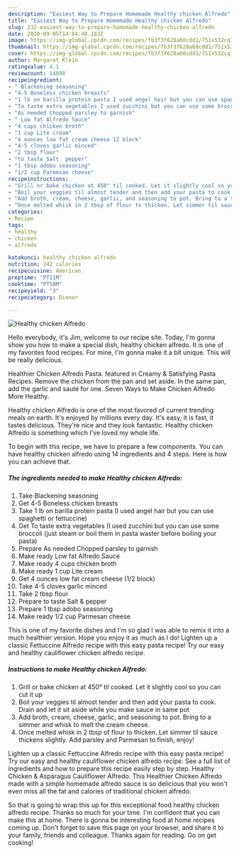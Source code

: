 ```yaml
---
description: "Easiest Way to Prepare Homemade Healthy chicken Alfredo"
title: "Easiest Way to Prepare Homemade Healthy chicken Alfredo"
slug: 232-easiest-way-to-prepare-homemade-healthy-chicken-alfredo
date: 2020-09-05T14:04:40.183Z
image: https://img-global.cpcdn.com/recipes/fb3f3f628a60cdd1/751x532cq70/healthy-chicken-alfredo-recipe-main-photo.jpg
thumbnail: https://img-global.cpcdn.com/recipes/fb3f3f628a60cdd1/751x532cq70/healthy-chicken-alfredo-recipe-main-photo.jpg
cover: https://img-global.cpcdn.com/recipes/fb3f3f628a60cdd1/751x532cq70/healthy-chicken-alfredo-recipe-main-photo.jpg
author: Margaret Klein
ratingvalue: 4.1
reviewcount: 14098
recipeingredient:
- " Blackening seasoning"
- "4-5 Boneless chicken breasts"
- "1 lb on barilla protein pasta I used angel hair but you can use spaghetti or fettuccine"
- "To taste extra vegetables I used zucchini but you can use some broccoli just steam or boil them in pasta waster before boiling your pasta"
- "As needed Chopped parsley to garnish"
- " Low fat Alfredo Sauce"
- "4 cups chicken broth"
- "1 cup Lite cream"
- "4 ounces low fat cream cheese 12 block"
- "4-5 cloves garlic minced"
- "2 tbsp flour"
- "to taste Salt  pepper"
- "1 tbsp adobo seasoning"
- "1/2 cup Parmesan cheese"
recipeinstructions:
- "Grill or bake chicken at 450° til cooked. Let it slightly cool so you can cut it up"
- "Boil your veggies til almost tender and then add your pasta to cook. Drain and let it sit aside while you make sauce in same pot"
- "Add broth, cream, cheese, garlic, and seasoning to pot. Bring to a simmer and whisk to melt the cream cheese."
- "Once melted whisk in 2 tbsp of flour to thicken. Let simmer til sauce thickens slightly. Add parsley and Parmesan to finish, enjoy!"
categories:
- Recipe
tags:
- healthy
- chicken
- alfredo

katakunci: healthy chicken alfredo 
nutrition: 242 calories
recipecuisine: American
preptime: "PT11M"
cooktime: "PT58M"
recipeyield: "3"
recipecategory: Dinner

---
```



![Healthy chicken Alfredo](https://img-global.cpcdn.com/recipes/fb3f3f628a60cdd1/751x532cq70/healthy-chicken-alfredo-recipe-main-photo.jpg)

Hello everybody, it's Jim, welcome to our recipe site. Today, I'm gonna show you how to make a special dish, healthy chicken alfredo. It is one of my favorites food recipes. For mine, I'm gonna make it a bit unique. This will be really delicious.

Healthier Chicken Alfredo Pasta. featured in Creamy &amp; Satisfying Pasta Recipes. Remove the chicken from the pan and set aside. In the same pan, add the garlic and sauté for one. Seven Ways to Make Chicken Alfredo More Healthy.

Healthy chicken Alfredo is one of the most favored of current trending meals on earth. It's enjoyed by millions every day. It's easy, it is fast, it tastes delicious. They're nice and they look fantastic. Healthy chicken Alfredo is something which I've loved my whole life.


To begin with this recipe, we have to prepare a few components. You can have healthy chicken alfredo using 14 ingredients and 4 steps. Here is how you can achieve that.

<!--inarticleads1-->

##### The ingredients needed to make Healthy chicken Alfredo:

1. Take  Blackening seasoning
1. Get 4-5 Boneless chicken breasts
1. Take 1 lb on barilla protein pasta (I used angel hair but you can use spaghetti or fettuccine)
1. Get To taste extra vegetables (I used zucchini but you can use some broccoli (just steam or boil them in pasta waster before boiling your pasta)
1. Prepare As needed Chopped parsley to garnish
1. Make ready  Low fat Alfredo Sauce
1. Make ready 4 cups chicken broth
1. Make ready 1 cup Lite cream
1. Get 4 ounces low fat cream cheese (1/2 block)
1. Take 4-5 cloves garlic minced
1. Take 2 tbsp flour
1. Prepare to taste Salt &amp; pepper
1. Prepare 1 tbsp adobo seasoning
1. Make ready 1/2 cup Parmesan cheese


This is one of my favorite dishes and I&#39;m so glad I was able to remix it into a much healthier version. Hope you enjoy it as much as I do! Lighten up a classic Fettuccine Alfredo recipe with this easy pasta recipe! Try our easy and healthy cauliflower chicken alfredo recipe. 

<!--inarticleads2-->

##### Instructions to make Healthy chicken Alfredo:

1. Grill or bake chicken at 450° til cooked. Let it slightly cool so you can cut it up
1. Boil your veggies til almost tender and then add your pasta to cook. Drain and let it sit aside while you make sauce in same pot
1. Add broth, cream, cheese, garlic, and seasoning to pot. Bring to a simmer and whisk to melt the cream cheese.
1. Once melted whisk in 2 tbsp of flour to thicken. Let simmer til sauce thickens slightly. Add parsley and Parmesan to finish, enjoy!


Lighten up a classic Fettuccine Alfredo recipe with this easy pasta recipe! Try our easy and healthy cauliflower chicken alfredo recipe. See a full list of ingredients and how to prepare this recipe easily step by step. Healthy Chicken &amp; Asparagus Cauliflower Alfredo. This Healthier Chicken Alfredo made with a simple homemade alfredo sauce is so delicious that you won&#39;t even miss all the fat and calories of traditional chicken alfredo. 

So that is going to wrap this up for this exceptional food healthy chicken alfredo recipe. Thanks so much for your time. I'm confident that you can make this at home. There is gonna be interesting food at home recipes coming up. Don't forget to save this page on your browser, and share it to your family, friends and colleague. Thanks again for reading. Go on get cooking!
